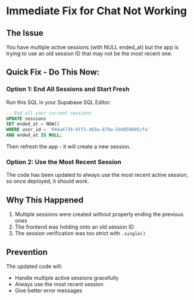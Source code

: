 # Immediate Fix for Chat Not Working

## The Issue
You have multiple active sessions (with NULL ended_at) but the app is trying to use an old session ID that may not be the most recent one.

## Quick Fix - Do This Now:

### Option 1: End All Sessions and Start Fresh
Run this SQL in your Supabase SQL Editor:

```sql
-- End all your current sessions
UPDATE sessions 
SET ended_at = NOW() 
WHERE user_id = '044a4734-6ff1-465e-879a-544859605cfa' 
AND ended_at IS NULL;
```

Then refresh the app - it will create a new session.

### Option 2: Use the Most Recent Session
The code has been updated to always use the most recent active session, so once deployed, it should work.

## Why This Happened
1. Multiple sessions were created without properly ending the previous ones
2. The frontend was holding onto an old session ID
3. The session verification was too strict with `.single()`

## Prevention
The updated code will:
- Handle multiple active sessions gracefully
- Always use the most recent session
- Give better error messages